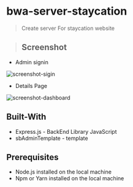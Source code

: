 # bwa-server-staycation

> Create server For staycation website

> ## Screenshot

- Admin signin

![screenshot-sigin](https://user-images.githubusercontent.com/63716330/90948555-3b40f300-e46a-11ea-95d2-75aabd81faa7.png)

- Details Page

![screenshot-dashboard](https://user-images.githubusercontent.com/77246142/134701110-f4f7d391-5d48-4fd0-92bc-3d34c5a168d7.png)

## Built-With

- Express.js - BackEnd Library JavaScript
- sbAdminTemplate - template

## Prerequisites

- Node.js installed on the local machine
- Npm or Yarn installed on the local machine

